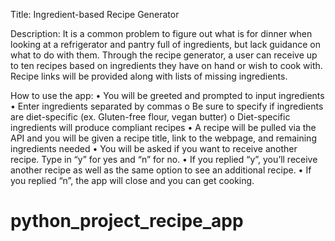 Title: Ingredient-based Recipe Generator

Description: It is a common problem to figure out what is for dinner when looking at a refrigerator and pantry full of ingredients, but lack guidance on what to do with them. Through the recipe generator, a user can receive up to ten recipes based on ingredients they have on hand or wish to cook with. Recipe links will be provided along with lists of missing ingredients. 

How to use the app:
•	You will be greeted and prompted to input ingredients
•	Enter ingredients separated by commas
o	Be sure to specify if ingredients are diet-specific (ex. Gluten-free flour, vegan butter)
o	Diet-specific ingredients will produce compliant recipes
•	A recipe will be pulled via the API and you will be given a recipe title, link to the webpage, and remaining ingredients needed 
•	You will be asked if you want to receive another recipe. Type in “y” for yes and “n” for no.
•	If you replied “y”, you’ll receive another recipe as well as the same option to see an additional recipe.
•	If you replied “n”, the app will close and you can get cooking.

# python_project_recipe_app
